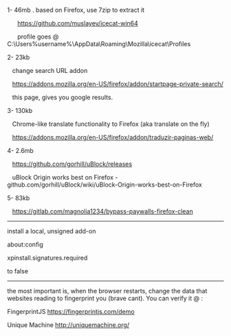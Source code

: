 1- 46mb . based on Firefox, use 7zip to extract it

&nbsp;&nbsp;&nbsp;&nbsp;&nbsp;&nbsp;https://github.com/muslayev/icecat-win64

&nbsp;&nbsp;&nbsp;&nbsp;&nbsp;&nbsp;profile goes @ C:\Users\%username%\AppData\Roaming\Mozilla\icecat\Profiles

 

2- 23kb

&nbsp;&nbsp;&nbsp;change search URL addon

&nbsp;&nbsp;&nbsp;https://addons.mozilla.org/en-US/firefox/addon/startpage-private-search/

&nbsp;&nbsp;&nbsp;this page, gives you google results.

 

3- 130kb

&nbsp;&nbsp;&nbsp;Chrome-like translate functionality to Firefox (aka translate on the fly)

&nbsp;&nbsp;&nbsp;https://addons.mozilla.org/en-US/firefox/addon/traduzir-paginas-web/

 

4- 2.6mb

&nbsp;&nbsp;&nbsp;https://github.com/gorhill/uBlock/releases

&nbsp;&nbsp;&nbsp;uBlock Origin works best on Firefox - github.com/gorhill/uBlock/wiki/uBlock-Origin-works-best-on-Firefox

 

5- 83kb

&nbsp;&nbsp;&nbsp;https://gitlab.com/magnolia1234/bypass-paywalls-firefox-clean

<hr>

install a local, unsigned add-on


about:config

xpinstall.signatures.required 

to false


<hr>


the most important is, when the browser restarts, change the data that websites reading to fingerprint you (brave cant). You can verify it @ :

FingerprintJS        https://fingerprintjs.com/demo

Unique Machine        http://uniquemachine.org/
